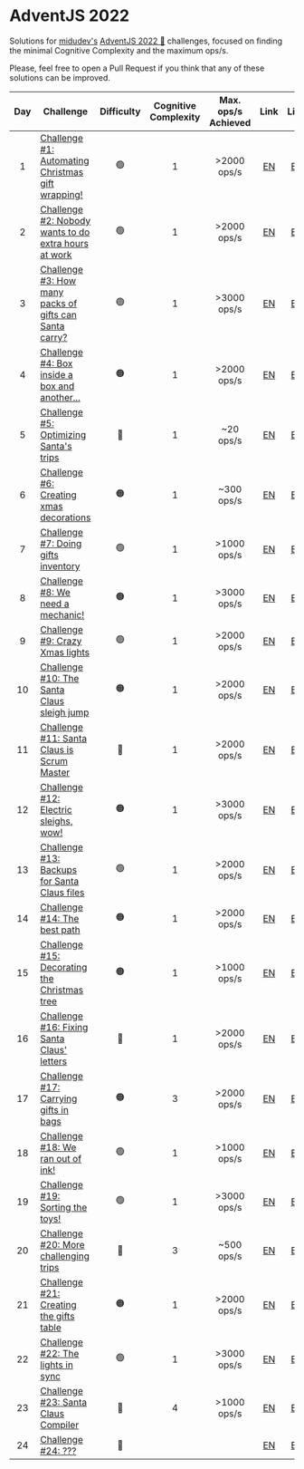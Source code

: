 # AdventJS 2022

Solutions for [midudev's](https://midu.dev) [AdventJS 2022 🎅](https://adventjs.dev) challenges, focused on finding the minimal Cognitive Complexity and the maximum ops/s.

Please, feel free to open a Pull Request if you think that any of these solutions can be improved.

| Day | Challenge | Difficulty | Cognitive<br>Complexity | Max. ops/s<br>Achieved | Link | Link |
  :-:|---|:-:|:-:|:-:|:-:|:-:|
| 1 | [Challenge #1: Automating Christmas gift wrapping!](day1.md) | 🟢 | 1 | >2000 ops/s | [EN](https://adventjs.dev/en/challenges/2022/1) | [ES](https://adventjs.dev/es/challenges/2022/1) |
| 2 | [Challenge #2: Nobody wants to do extra hours at work](day2.md) | 🟢 | 1 | >2000 ops/s | [EN](https://adventjs.dev/en/challenges/2022/2) | [ES](https://adventjs.dev/es/challenges/2022/2) |
| 3 | [Challenge #3: How many packs of gifts can Santa carry?](day3.md) | 🟢 | 1 | >3000 ops/s | [EN](https://adventjs.dev/en/challenges/2022/3) | [ES](https://adventjs.dev/es/challenges/2022/3) |
| 4 | [Challenge #4: Box inside a box and another...](day4.md) | 🟠 | 1 | >2000 ops/s | [EN](https://adventjs.dev/en/challenges/2022/4) | [ES](https://adventjs.dev/es/challenges/2022/4) |
| 5 | [Challenge #5: Optimizing Santa's trips](day5.md) | 🔴 | 1 | ~20 ops/s | [EN](https://adventjs.dev/en/challenges/2022/5) | [ES](https://adventjs.dev/es/challenges/2022/5) |
| 6 | [Challenge #6: Creating xmas decorations](day6.md) | 🟠 | 1 | ~300 ops/s | [EN](https://adventjs.dev/en/challenges/2022/6) | [ES](https://adventjs.dev/es/challenges/2022/6) |
| 7 | [Challenge #7: Doing gifts inventory](day7.md) | 🟢 | 1 | >1000 ops/s | [EN](https://adventjs.dev/en/challenges/2022/7) | [ES](https://adventjs.dev/es/challenges/2022/7) |
| 8 | [Challenge #8: We need a mechanic!](day8.md) | 🟠 | 1 | >3000 ops/s | [EN](https://adventjs.dev/en/challenges/2022/8) | [ES](https://adventjs.dev/es/challenges/2022/8) |
| 9 | [Challenge #9: Crazy Xmas lights](day9.md) | 🟢 | 1 | >2000 ops/s | [EN](https://adventjs.dev/en/challenges/2022/9) | [ES](https://adventjs.dev/es/challenges/2022/9) |
| 10 | [Challenge #10: The Santa Claus sleigh jump](day10.md) | 🟠 | 1 | >2000 ops/s | [EN](https://adventjs.dev/en/challenges/2022/10) | [ES](https://adventjs.dev/es/challenges/2022/10) |
| 11 | [Challenge #11: Santa Claus is Scrum Master](day11.md) | 🔴 | 1 | >2000 ops/s | [EN](https://adventjs.dev/en/challenges/2022/11) | [ES](https://adventjs.dev/es/challenges/2022/11) |
| 12 | [Challenge #12: Electric sleighs, wow!](day12.md) | 🟠 | 1 | >3000 ops/s | [EN](https://adventjs.dev/en/challenges/2022/12) | [ES](https://adventjs.dev/es/challenges/2022/12) |
| 13 | [Challenge #13: Backups for Santa Claus files](day13.md) | 🟢 | 1 | >2000 ops/s | [EN](https://adventjs.dev/en/challenges/2022/13) | [ES](https://adventjs.dev/es/challenges/2022/13) |
| 14 | [Challenge #14: The best path](day14.md) | 🟠 | 1 | >2000 ops/s | [EN](https://adventjs.dev/en/challenges/2022/14) | [ES](https://adventjs.dev/es/challenges/2022/14) |
| 15 | [Challenge #15: Decorating the Christmas tree](day15.md) | 🟠 | 1 | >1000 ops/s | [EN](https://adventjs.dev/en/challenges/2022/15) | [ES](https://adventjs.dev/es/challenges/2022/15) |
| 16 | [Challenge #16: Fixing Santa Claus' letters](day16.md) | 🔴 | 1 | >2000 ops/s | [EN](https://adventjs.dev/en/challenges/2022/16) | [ES](https://adventjs.dev/es/challenges/2022/16) |
| 17 | [Challenge #17: Carrying gifts in bags](day17.md) | 🟠 | 3 | >2000 ops/s | [EN](https://adventjs.dev/en/challenges/2022/17) | [ES](https://adventjs.dev/es/challenges/2022/17) |
| 18 | [Challenge #18: We ran out of ink!](day18.md) | 🟢 | 1 | >1000 ops/s | [EN](https://adventjs.dev/en/challenges/2022/18) | [ES](https://adventjs.dev/es/challenges/2022/18) |
| 19 | [Challenge #19: Sorting the toys!](day19.md) | 🟢 | 1 | >3000 ops/s | [EN](https://adventjs.dev/en/challenges/2022/19) | [ES](https://adventjs.dev/es/challenges/2022/19) |
| 20 | [Challenge #20: More challenging trips](day20.md) | 🔴 | 3 | ~500 ops/s | [EN](https://adventjs.dev/en/challenges/2022/20) | [ES](https://adventjs.dev/es/challenges/2022/20) |
| 21 | [Challenge #21: Creating the gifts table](day21.md) | 🟠 | 1 | >2000 ops/s | [EN](https://adventjs.dev/en/challenges/2022/21) | [ES](https://adventjs.dev/es/challenges/2022/21) |
| 22 | [Challenge #22: The lights in sync](day22.md) | 🟢 | 1 | >3000 ops/s | [EN](https://adventjs.dev/en/challenges/2022/22) | [ES](https://adventjs.dev/es/challenges/2022/22) |
| 23 | [Challenge #23: Santa Claus Compiler](day23.md) | 🔴 | 4 | >1000 ops/s | [EN](https://adventjs.dev/en/challenges/2022/23) | [ES](https://adventjs.dev/es/challenges/2022/23) |
| 24 | [Challenge #24: ???](day24.md) | 🔴 |  |  | [EN](https://adventjs.dev/en/challenges/2022/24) | [ES](https://adventjs.dev/es/challenges/2022/24) |
